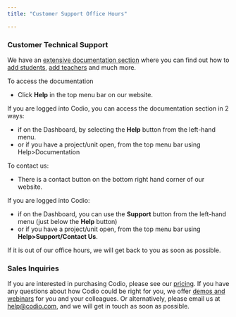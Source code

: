 ```yaml
---
title: "Customer Support Office Hours"

---
```


### Customer Technical Support 

We have an [extensive documentation section](/docs) where you can find out how to [add students](/docs/classes/classmanagement/addstudents), [add teachers](/docs/dashboard/create/addteachers) and much more. 

To access the documentation

- Click **Help** in the top menu bar on our website.

If you are logged into Codio, you can access the documentation section in 2 ways:

- if on the Dashboard, by selecting the **Help** button from the left-hand menu.
- or if you have a project/unit open, from the top menu bar using Help>Documentation

To contact us:

- There is a contact button on the bottom right hand corner of our website.

If you are logged into Codio:

- if on the Dashboard, you can use the **Support** button from the left-hand menu (just below the **Help** button) 
- or if you have a project/unit open, from the top menu bar using **Help>Support/Contact Us**. 

If it is out of our office hours, we will get back to you as soon as possible.


### Sales Inquiries 

If you are interested in purchasing Codio, please see our [pricing](/pricing/). If you have any questions about how Codio could be right for you, we offer [demos and webinars](/demo) for you and your colleagues. Or alternatively, please email us at help@codio.com, and we will get in touch as soon as possible. 

